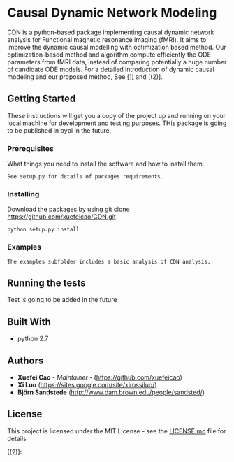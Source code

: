 # Causal Dynamic Network Modeling
CDN is a python-based package implementing causal dynamic network analysis for Functional magnetic resonance imaging (fMRI). It aims to improve the dynamic causal modelling with optimization based method. Our optimization-based  method and algorithm compute efficiently the ODE parameters from fMRI data, instead of comparing potentially a huge  number of candidate ODE models. For a detailed introduction of dynamic causal modeling and our proposed method, See [(1)] and [(2)]. 



## Getting Started

These instructions will get you a copy of the project up and running on your local machine for development and testing purposes. THis package is going to be published in pypi in the future. 

### Prerequisites

What things you need to install the software and how to install them

```
See setup.py for details of packages requirements. 
```

### Installing

Download the packages by using git clone https://github.com/xuefeicao/CDN.git

```
python setup.py install
```
### Examples
```
The examples subfolder includes a basic analysis of CDN analysis.
```

## Running the tests

Test is going to be added in the future 

## Built With

* python 2.7

## Authors

* **Xuefei Cao** - *Maintainer* - (https://github.com/xuefeicao)
* **Xi Luo** (https://sites.google.com/site/xirossiluo/)
* **Björn Sandstede** (http://www.dam.brown.edu/people/sandsted/)


## License

This project is licensed under the MIT License - see the [LICENSE.md](LICENSE.md) file for details

[(1)]:http://www.fil.ion.ucl.ac.uk/~karl/Dynamic%20causal%20modelling.pdf
[(2)]: 
